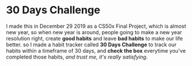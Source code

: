 # 30 Days Challenge
I made this in December 29 2019 as a CS50x Final Project, which is almost new year, so when new year is around, people going to make a new year resolution right, create **good habits** and leave **bad habits** to make our life better. so I made a habit tracker called **30 Days Challenge** to track our habits within a timeframe of 30 days, and **check the box** everytime you've completed those habits, *and trust me, it's really satisfying*.

